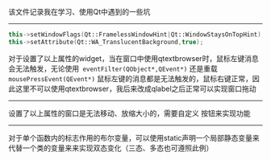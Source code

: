 该文件记录我在学习、使用Qt中遇到的一些坑

---



```c++
this->setWindowFlags(Qt::FramelessWindowHint|Qt::WindowStaysOnTopHint);
this->setAttribute(Qt::WA_TranslucentBackground,true);
```

对于设置了以上属性的widget，当在窗口中使用qtextbrowser时，鼠标左键消息会无法触发，无论使用` eventFilter(QObject*,QEvent*)` 还是重载` mousePressEvent(QEvent*)` 鼠标左键的消息都是无法触发的，鼠标右键正常，因此这里不可以使用qtextbrowser，我后来改成qlabel之后正常可以实现窗口拖动

---

设置了以上属性的窗口是无法移动、放缩大小的，需要自定义 按钮来实现功能

---

对于单个函数内的标志作用的布尔变量，可以使用static声明一个局部静态变量来代替一个类的变量来来实现双态变化（三态、多态也可遵照此例）

